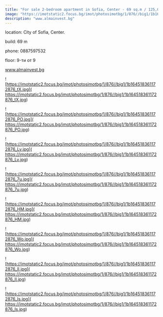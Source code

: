 ```yaml
---
title: "For sale 2-bedroom apartment in Sofia, Center - 69 sq.m / 125,000 EUR :: imot.bg Advertisement."
image: "https://imotstatic2.focus.bg/imot/photosimotbg/1/876//big1/1b164518361172876_8D.jpg"
description: "www.almainvest.bg"
---
```


location: City of Sofia, Center.

build: 69 m

phone: 0887597532

floor: 9-ти от 9

www.almainvest.bg


![https://imotstatic2.focus.bg/imot/photosimotbg/1/876//big1/1b164518361172876_tX.jpg]( https://imotstatic2.focus.bg/imot/photosimotbg/1/876//big1/1b164518361172876_tX.jpg)


![https://imotstatic2.focus.bg/imot/photosimotbg/1/876//big1/1b164518361172876_PO.jpg]( https://imotstatic2.focus.bg/imot/photosimotbg/1/876//big1/1b164518361172876_PO.jpg)


![https://imotstatic2.focus.bg/imot/photosimotbg/1/876//big1/1b164518361172876_Lv.jpg]( https://imotstatic2.focus.bg/imot/photosimotbg/1/876//big1/1b164518361172876_Lv.jpg)


![https://imotstatic2.focus.bg/imot/photosimotbg/1/876//big1/1b164518361172876_7u.jpg]( https://imotstatic2.focus.bg/imot/photosimotbg/1/876//big1/1b164518361172876_7u.jpg)


![https://imotstatic2.focus.bg/imot/photosimotbg/1/876//big1/1b164518361172876_HM.jpg]( https://imotstatic2.focus.bg/imot/photosimotbg/1/876//big1/1b164518361172876_HM.jpg)


![https://imotstatic2.focus.bg/imot/photosimotbg/1/876//big1/1b164518361172876_Wo.jpg]( https://imotstatic2.focus.bg/imot/photosimotbg/1/876//big1/1b164518361172876_Wo.jpg)


![https://imotstatic2.focus.bg/imot/photosimotbg/1/876//big1/1b164518361172876_lI.jpg]( https://imotstatic2.focus.bg/imot/photosimotbg/1/876//big1/1b164518361172876_lI.jpg)


![https://imotstatic2.focus.bg/imot/photosimotbg/1/876//big1/1b164518361172876_Is.jpg]( https://imotstatic2.focus.bg/imot/photosimotbg/1/876//big1/1b164518361172876_Is.jpg)


